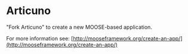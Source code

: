 Articuno
=====

"Fork Articuno" to create a new MOOSE-based application.

For more information see: [http://mooseframework.org/create-an-app/](http://mooseframework.org/create-an-app/)
